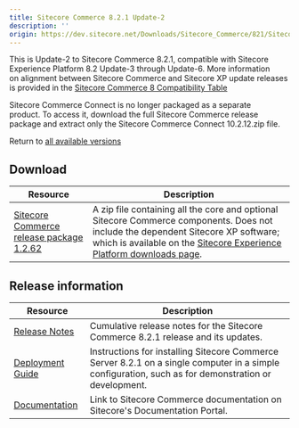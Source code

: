 ```yaml
---
title: Sitecore Commerce 8.2.1 Update-2
description: ''
origin: https://dev.sitecore.net/Downloads/Sitecore_Commerce/821/Sitecore_Commerce_821_Update2.aspx
---
```


This is Update-2 to Sitecore Commerce 8.2.1, compatible with Sitecore Experience Platform 8.2 Update-3 through Update-6. More information on alignment between Sitecore Commerce and Sitecore XP update releases is provided in the [Sitecore Commerce 8 Compatibility Table](https://kb.sitecore.net/articles/316437)

Sitecore Commerce Connect is no longer packaged as a separate product. To access it, download the full Sitecore Commerce release package and extract only the Sitecore Commerce Connect 10.2.12.zip file.

Return to [all available versions](/Downloads/Sitecore_Commerce)

## Download

 | Resource | Description |
 | --- | --- |
 | [Sitecore Commerce release package 1.2.62](https://scdp.blob.core.windows.net/downloads/Sitecore%20Commerce/821/Sitecore%20Commerce%20821%20Update2/Secure/Sitecore.Commerce.8.2.1_U2_1.2.62.zip) | A zip file containing all the core and optional Sitecore Commerce components. Does not include the dependent Sitecore XP software; which is available on the [Sitecore Experience Platform downloads page](/Downloads/Sitecore_Experience_Platform). |

## Release information

 | Resource | Description |
 | --- | --- |
 | [Release Notes](http://commercesdn.sitecore.net/SitecoreCommerce/ReleaseNotes/en-us/index.html) | Cumulative release notes for the Sitecore Commerce 8.2.1 release and its updates. |
 | [Deployment Guide](http://commercesdn.sitecore.net/SitecoreCommerce/DeploymentGuide/en-us/index.html) | Instructions for installing Sitecore Commerce Server 8.2.1 on a single computer in a simple configuration, such as for demonstration or development.  <br /> |
 | [Documentation](https://doc.sitecore.com) | Link to Sitecore Commerce documentation on Sitecore's Documentation Portal.  <br /> |
